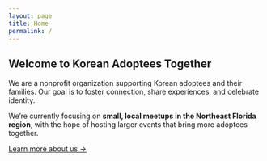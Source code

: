 ```yaml
---
layout: page
title: Home
permalink: /
---
```

## Welcome to Korean Adoptees Together

We are a nonprofit organization supporting Korean adoptees and their families. Our goal is to foster connection, share experiences, and celebrate identity.  

We’re currently focusing on **small, local meetups in the Northeast Florida region**, with the hope of hosting larger events that bring more adoptees together.  

[Learn more about us →](/about/)
